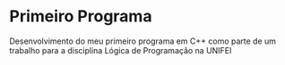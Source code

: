 # Primeiro Programa
Desenvolvimento do meu primeiro programa em C++ como parte de um trabalho para a disciplina Lógica de Programação na UNIFEI
